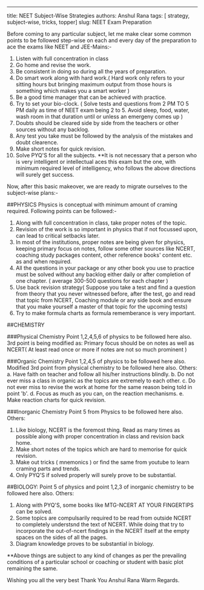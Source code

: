 ---
title:  NEET Subject-Wise Strategies
authors: Anshul Rana
tags: [ strategy, subject-wise, tricks, topper]
slug: NEET Exam Preparation

Before coming to any particular subject, let me make clear some common points to be followed step-wise on each and every day of the preparation to ace the exams like NEET and JEE-Mains:-
1. Listen with full concentration in class
2. Go home and revise the work.
3. Be consistent in doing so during all the years of preparation.
4. Do smart work along with hard work.( Hard work only refers to your sitting hours but bringing maximum output from those hours is something which makes you a smart worker )
5. Be a good time manager that can be achieved with practice.
6. Try to set your bio-clock. ( Solve tests and questions from 2 PM TO 5 PM daily as time of NEET exam being 2 to 5. Avoid sleep, food, water, wash room in that duration until or unless an emergeny comes up )
7. Doubts should be cleared side by side from the teachers or other sources without any backlog.
8. Any test you take must be followed by the analysis of the mistakes and doubt clearence.
9. Make short notes for quick revision.
10. Solve PYQ'S for all the subjects.
**It is not necessary that a person who is very intelligent or intellectual aces this exam but the one, with minimum required level of intelligency, who follows the above directions will surely get success.

Now, after this basic makeover, we are ready to migrate ourselves to the subject-wise plans:-

##PHYSICS
Physics is conceptual with minimum amount of craming required. Following points can be followed:-
1. Along with full concentration in class, take proper notes of the topic.
2. Revision of the work is so important in physics that if not focussed upon, can lead to critical setbacks later.
3. In most of the institutions, proper notes are being given for physics, keeping primary focus on notes, follow some other sources like NCERT, coaching study packages content, other reference books' content etc. as and when required.
4. All the questions in your package or any other book you use to practice must be solved without any backlog either daily or after completion of one chapter. ( average 300-500 questions for each chapter )
5. Use back revision strategy( Suppose you take a test and find a question from theory that you never witnessed before, after the test, go and read that topic from NCERT, Coaching module or any side book and ensure that you make yourself a master of that topic for the upcoming tests)
6. Try to make formula charts as formula rememberance is very important.


##CHEMISTRY

###Physical Chemistry
Point 1,2,4,5,6 of physics to be followed here also.
3rd point is being modified as:
Primary focus should be on notes as well as NCERT( At least read once or more if notes are not so much prominent )

###Organic Chemistry
Point 1,2,4,5 of physics to be followed here also.
Modified 3rd point from physical chemistry to be followed here also.
Others:
a. Have faith on teacher and follow all his/her instructions blindly.
b. Do not ever miss a class in organic as the topics are extremely to each other.
c. Do not ever miss to revise the work at home for the same reason being told in point 'b'.
d. Focus as much as you can, on the reaction mechanisms.
e. Make reaction charts for quick revision.

###Inorganic Chemistry
Point 5 from Physics to be followed here also.
Others:
1. Like biology, NCERT is the foremost thing. Read as many times as possible along with proper concentration in class and revision back home.
2. Make short notes of the topics which are hard to memorise for quick revision.
3. Make out tricks ( mnemonics ) or find the same from youtube to learn craming parts and trends.
4. Only PYQ'S if solved properly will surely prove to be substantial.


##BIOLOGY:
Point 5 of physics and point 1,2,3 of inorganic chemistry to be followed here also.
Others:
1. Along with PYQ'S, some books like MTG-NCERT AT YOUR FINGERTIPS can be solved.
2. Some topics are compulsarily  required to be read from outside NCERT to completely understsnd the text of NCERT. While doing that try to incorporate the 
out-of-ncert findings in the NCERT itself at the empty spaces on the sides of all the pages.
3. Diagram knowledge proves to be substantial in biology.



**Above things are subject to any kind of changes as per the prevailing conditions of a particular school or coaching or student with basic plot remaining the same.

Wishing you all the very best
Thank You 
Anshul Rana
Warm Regards.




